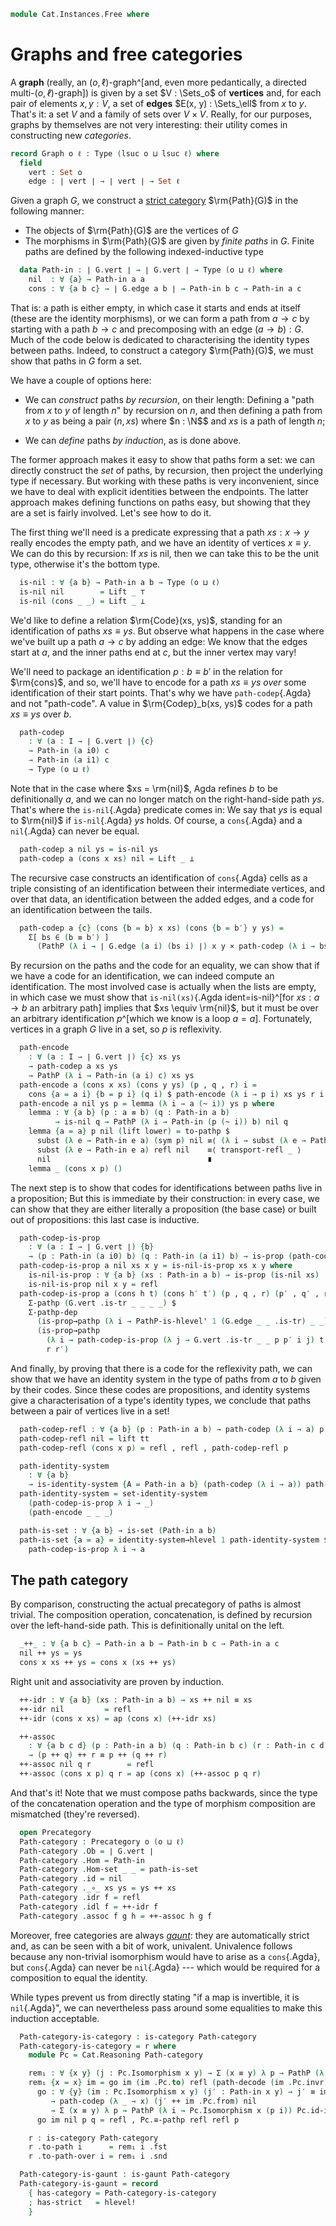 <!--
```agda
open import Cat.Prelude
open import Cat.Gaunt

import Cat.Reasoning
```
-->

```agda
module Cat.Instances.Free where
```

# Graphs and free categories

A **graph** (really, an $(o, \ell)$-graph^[and, even more pedantically,
a directed multi-$(o, ℓ)$-graph]) is given by a set $V : \Sets_o$ of
**vertices** and, for each pair of elements $x, y : V$, a set of
**edges** $E(x, y) : \Sets_\ell$ from $x$ to $y$. That's it: a set $V$
and a family of sets over $V \times V$. Really, for our purposes, graphs
by themselves are not very interesting: their utility comes in
constructing new _categories_.

```agda
record Graph o ℓ : Type (lsuc o ⊔ lsuc ℓ) where
  field
    vert : Set o
    edge : ∣ vert ∣ → ∣ vert ∣ → Set ℓ
```

Given a graph $G$, we construct a [strict category] $\rm{Path}(G)$ in
the following manner:

- The objects of $\rm{Path}(G)$ are the vertices of $G$
- The morphisms in $\rm{Path}(G)$ are given by _finite paths_ in $G$.
Finite paths are defined by the following indexed-inductive type

[strict category]: Cat.Instances.StrictCat.html

<!--
```agda
module _ {o ℓ} (G : Graph o ℓ) where
  private module G = Graph G
```
-->

```agda
  data Path-in : ∣ G.vert ∣ → ∣ G.vert ∣ → Type (o ⊔ ℓ) where
    nil  : ∀ {a} → Path-in a a
    cons : ∀ {a b c} → ∣ G.edge a b ∣ → Path-in b c → Path-in a c
```

That is: a path is either empty, in which case it starts and ends at
itself (these are the identity morphisms), or we can form a path from $a
\to c$ by starting with a path $b \to c$ and precomposing with an edge
$(a \to b) : G$. Much of the code below is dedicated to characterising
the identity types between paths. Indeed, to construct a category
$\rm{Path}(G)$, we must show that paths in $G$ form a set.

We have a couple of options here:

- We can _construct_ paths _by recursion_, on their length: Defining a
"path from $x$ to $y$ of length $n$" by recursion on $n$, and then
defining a path from $x$ to $y$ as being a pair $(n, xs)$ where $n :
\N$$ and $xs$ is a path of length $n$;

- We can _define_ paths _by induction_, as is done above.

The former approach makes it easy to show that paths form a set: we can
directly construct the _set_ of paths, by recursion, then project the
underlying type if necessary. But working with these paths is very
inconvenient, since we have to deal with explicit identities between the
endpoints. The latter approach makes defining functions on paths easy,
but showing that they are a set is fairly involved. Let's see how to do
it.

The first thing we'll need is a predicate expressing that a path $xs : x
\to y$ really encodes the empty path, and we have an identity of
vertices $x \equiv y$. We can do this by recursion: If $xs$ is nil, then
we can take this to be the unit type, otherwise it's the bottom type.

```agda
  is-nil : ∀ {a b} → Path-in a b → Type (o ⊔ ℓ)
  is-nil nil        = Lift _ ⊤
  is-nil (cons _ _) = Lift _ ⊥
```

We'd like to define a relation $\rm{Code}(xs, ys)$, standing for an
identification of paths $xs \equiv ys$. But observe what happens in the
case where we've built up a path $a \to c$ by adding an edge: We know
that the edges start at $a$, and the inner paths end at $c$, but the
inner vertex may vary!

We'll need to package an identification $p : b \equiv b'$ in the
relation for $\rm{cons}$, and so, we'll have to encode for a path $xs
\equiv ys$ _over_ some identification of their start points. That's why
we have `path-codep`{.Agda} and not "path-code". A value in
$\rm{Codep}_b(xs, ys)$ codes for a path $xs \equiv ys$ over $b$.

```agda
  path-codep
    : ∀ (a : I → ∣ G.vert ∣) {c}
    → Path-in (a i0) c
    → Path-in (a i1) c
    → Type (o ⊔ ℓ)
```

Note that in the case where $xs = \rm{nil}$, Agda refines $b$ to be
definitionally $a$, and we can no longer match on the right-hand-side
path $ys$. That's where the `is-nil`{.Agda} predicate comes in: We say
that $ys$ is equal to $\rm{nil}$ if `is-nil`{.Agda} $ys$ holds. Of
course, a `cons`{.Agda} and a `nil`{.Agda} can never be equal.

```agda
  path-codep a nil ys = is-nil ys
  path-codep a (cons x xs) nil = Lift _ ⊥
```

The recursive case constructs an identification of `cons`{.Agda} cells
as a triple consisting of an identification between their intermediate
vertices, and over that data, an identification between the added edges,
and a code for an identification between the tails.

```agda
  path-codep a {c} (cons {b = b} x xs) (cons {b = b′} y ys) =
    Σ[ bs ∈ (b ≡ b′) ]
      (PathP (λ i → ∣ G.edge (a i) (bs i) ∣) x y × path-codep (λ i → bs i) xs ys)
```

By recursion on the paths and the code for an equality, we can show that
if we have a code for an identification, we can indeed compute an
identification. The most involved case is actually when the lists are
empty, in which case we must show that `is-nil(xs)`{.Agda
ident=is-nil}^[for $xs : a \to b$ an arbitrary path] implies that $xs
\equiv \rm{nil}$, but it must be over an arbitrary identification
$p$^[which we know is a loop $a = a$]. Fortunately, vertices in a graph
$G$ live in a set, so $p$ is reflexivity.

```agda
  path-encode
    : ∀ (a : I → ∣ G.vert ∣) {c} xs ys
    → path-codep a xs ys
    → PathP (λ i → Path-in (a i) c) xs ys
  path-encode a (cons x xs) (cons y ys) (p , q , r) i =
    cons {a = a i} {b = p i} (q i) $ path-encode (λ i → p i) xs ys r i
  path-encode a nil ys p = lemma (λ i → a (~ i)) ys p where
    lemma : ∀ {a b} (p : a ≡ b) (q : Path-in a b)
          → is-nil q → PathP (λ i → Path-in (p (~ i)) b) nil q
    lemma {a = a} p nil (lift lower) = to-pathp $
      subst (λ e → Path-in e a) (sym p) nil ≡⟨ (λ i → subst (λ e → Path-in e a) (G.vert .is-tr a a (sym p) refl i) nil) ⟩
      subst (λ e → Path-in e a) refl nil    ≡⟨ transport-refl _ ⟩
      nil                                   ∎
    lemma _ (cons x p) ()
```

The next step is to show that codes for identifications between paths
live in a proposition; But this is immediate by their construction: in
every case, we can show that they are either literally a proposition
(the base case) or built out of propositions: this last case is
inductive.

```agda
  path-codep-is-prop
    : ∀ (a : I → ∣ G.vert ∣) {b}
    → (p : Path-in (a i0) b) (q : Path-in (a i1) b) → is-prop (path-codep a p q)
  path-codep-is-prop a nil xs x y = is-nil-is-prop xs x y where
    is-nil-is-prop : ∀ {a b} (xs : Path-in a b) → is-prop (is-nil xs)
    is-nil-is-prop nil x y = refl
  path-codep-is-prop a (cons h t) (cons h′ t′) (p , q , r) (p′ , q′ , r′) =
    Σ-pathp (G.vert .is-tr _ _ _ _) $
    Σ-pathp-dep
      (is-prop→pathp (λ i → PathP-is-hlevel' 1 (G.edge _ _ .is-tr) _ _) q q′)
      (is-prop→pathp
        (λ i → path-codep-is-prop (λ j → G.vert .is-tr _ _ p p′ i j) t t′)
        r r′)
```

And finally, by proving that there is a code for the reflexivity path,
we can show that we have an identity system in the type of paths from
$a$ to $b$ given by their codes. Since these codes are propositions, and
identity systems give a characterisation of a type's identity types, we
conclude that paths between a pair of vertices live in a set!

```agda
  path-codep-refl : ∀ {a b} (p : Path-in a b) → path-codep (λ i → a) p p
  path-codep-refl nil = lift tt
  path-codep-refl (cons x p) = refl , refl , path-codep-refl p

  path-identity-system
    : ∀ {a b}
    → is-identity-system {A = Path-in a b} (path-codep (λ i → a)) path-codep-refl
  path-identity-system = set-identity-system
    (path-codep-is-prop λ i → _)
    (path-encode _ _ _)

  path-is-set : ∀ {a b} → is-set (Path-in a b)
  path-is-set {a = a} = identity-system→hlevel 1 path-identity-system $
    path-codep-is-prop λ i → a
```

<!--
```agda
  path-decode
    : ∀ {a b} {xs ys : Path-in a b}
    → xs ≡ ys
    → path-codep (λ _ → a) xs ys
  path-decode = Equiv.from (identity-system-gives-path path-identity-system)
```
-->

## The path category

By comparison, constructing the actual precategory of paths is almost
trivial. The composition operation, concatenation, is defined by
recursion over the left-hand-side path. This is definitionally unital on
the left.

```agda
  _++_ : ∀ {a b c} → Path-in a b → Path-in b c → Path-in a c
  nil ++ ys = ys
  cons x xs ++ ys = cons x (xs ++ ys)
```

Right unit and associativity are proven by induction.

```agda
  ++-idr : ∀ {a b} (xs : Path-in a b) → xs ++ nil ≡ xs
  ++-idr nil         = refl
  ++-idr (cons x xs) = ap (cons x) (++-idr xs)

  ++-assoc
    : ∀ {a b c d} (p : Path-in a b) (q : Path-in b c) (r : Path-in c d)
    → (p ++ q) ++ r ≡ p ++ (q ++ r)
  ++-assoc nil q r        = refl
  ++-assoc (cons x p) q r = ap (cons x) (++-assoc p q r)
```

And that's it! Note that we must compose paths backwards, since the type
of the concatenation operation and the type of morphism composition are
mismatched (they're reversed).

```agda
  open Precategory
  Path-category : Precategory o (o ⊔ ℓ)
  Path-category .Ob = ∣ G.vert ∣
  Path-category .Hom = Path-in
  Path-category .Hom-set _ _ = path-is-set
  Path-category .id = nil
  Path-category ._∘_ xs ys = ys ++ xs
  Path-category .idr f = refl
  Path-category .idl f = ++-idr f
  Path-category .assoc f g h = ++-assoc h g f
```

Moreover, free categories are always _[gaunt]_: they are automatically
strict and, as can be seen with a bit of work, univalent. Univalence
follows because any non-trivial isomorphism would have to arise as a
`cons`{.Agda}, but `cons`{.Agda} can never be `nil`{.Agda} --- which
would be required for a composition to equal the identity.

[gaunt]: Cat.Gaunt.html

While types prevent us from directly stating "if a map is invertible, it
is `nil`{.Agda}", we can nevertheless pass around some equalities to
make this induction acceptable.

```agda
  Path-category-is-category : is-category Path-category
  Path-category-is-category = r where
    module Pc = Cat.Reasoning Path-category

    rem₁ : ∀ {x y} (j : Pc.Isomorphism x y) → Σ (x ≡ y) λ p → PathP (λ i → Pc.Isomorphism x (p i)) Pc.id-iso j
    rem₁ {x = x} im = go im (im .Pc.to) refl (path-decode (im .Pc.invr)) where
      go : ∀ {y} (im : Pc.Isomorphism x y) (j′ : Path-in x y) → j′ ≡ im .Pc.to
         → path-codep (λ _ → x) (j′ ++ im .Pc.from) nil
         → Σ (x ≡ y) λ p → PathP (λ i → Pc.Isomorphism x (p i)) Pc.id-iso im
      go im nil p q = refl , Pc.≅-pathp refl refl p

    r : is-category Path-category
    r .to-path i      = rem₁ i .fst
    r .to-path-over i = rem₁ i .snd

  Path-category-is-gaunt : is-gaunt Path-category
  Path-category-is-gaunt = record
    { has-category = Path-category-is-category
    ; has-strict   = hlevel!
    }
```

